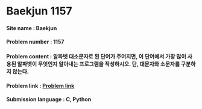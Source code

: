 
# Baekjun 1157

#### Site name : Baekjun
#### Problem number : 1157
#### Problem content : 알파벳 대소문자로 된 단어가 주어지면, 이 단어에서 가장 많이 사용된 알파벳이 무엇인지 알아내는 프로그램을 작성하시오. 단, 대문자와 소문자를 구분하지 않는다.
#### Problem link : [Problem link](https://www.acmicpc.net/problem/1157)
#### Submission language : C, Python
